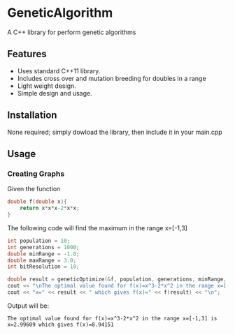 # GeneticAlgorithm

A C++ library for perform genetic algorithms

## Features
* Uses standard C++11 library.
* Includes cross over and mutation breeding for doubles in a range
* Light weight design.
* Simple design and usage.

## Installation
None required; simply dowload the library, then include it in your main.cpp

## Usage
### Creating Graphs

Given the function
```c++
double f(double x){
	return x*x*x-2*x*x;
}
```

The following code will find the maximum in the range x=[-1,3]
```c++
int population = 10;
int generations = 1000;
double minRange = -1.0;
double maxRange = 3.0;
int bitResolution = 10;

double result = geneticOptimize(&f, population, generations, minRange, maxRange, bitResolution);
cout << "\nThe optimal value found for f(x)=x^3-2*x^2 in the range x=[-1,3] is\n";
cout << "x=" << result << " which gives f(x)=" << f(result) << "\n";
```

Output will be:
```console
The optimal value found for f(x)=x^3-2*x^2 in the range x=[-1,3] is
x=2.99609 which gives f(x)=8.94151
```
